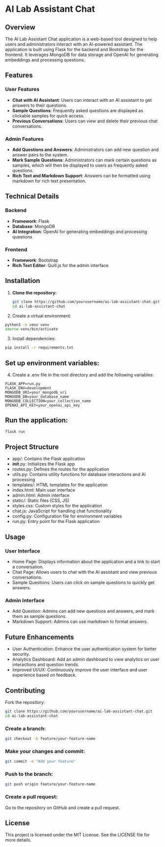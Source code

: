 # AI Lab Assistant Chat

## Overview

The AI Lab Assistant Chat application is a web-based tool designed to help users and administrators interact with an AI-powered assistant. The application is built using Flask for the backend and Bootstrap for the frontend. It leverages MongoDB for data storage and OpenAI for generating embeddings and processing questions.

## Features

### User Features

- **Chat with AI Assistant**: Users can interact with an AI assistant to get answers to their questions.
- **Sample Questions**: Frequently asked questions are displayed as clickable samples for quick access.
- **Previous Conversations**: Users can view and delete their previous chat conversations.

### Admin Features

- **Add Questions and Answers**: Administrators can add new question and answer pairs to the system.
- **Mark Sample Questions**: Administrators can mark certain questions as samples, which will then be displayed to users as frequently asked questions.
- **Rich Text and Markdown Support**: Answers can be formatted using markdown for rich text presentation.

## Technical Details

### Backend

- **Framework**: Flask
- **Database**: MongoDB
- **AI Integration**: OpenAI for generating embeddings and processing questions

### Frontend

- **Framework**: Bootstrap
- **Rich Text Editor**: Quill.js for the admin interface

## Installation

1. **Clone the repository:**

   ```bash
   git clone https://github.com/yourusername/ai-lab-assistant-chat.git
   cd ai-lab-assistant-chat
   ```

2. Create a virtual environment:

```bash
python3 -m venv venv
source venv/bin/activate
```
3. Install dependencies:

```bash
pip install -r requirements.txt
```
## Set up environment variables:

4. Create a .env file in the root directory and add the following variables:
```
FLASK_APP=run.py
FLASK_ENV=development
MONGODB_URI=your_mongodb_uri
MONGODB_DB=your_database_name
MONGODB_COLLECTION=your_collection_name
OPENAI_API_KEY=your_openai_api_key
```
## Run the application:

```bash
flask run
```

## Project Structure
- app/: Contains the Flask application
- __init__.py: Initializes the Flask app
- routes.py: Defines the routes for the application
- utils.py: Contains utility functions for database interactions and AI processing
- templates/: HTML templates for the application
- index.html: Main user interface
- admin.html: Admin interface
- static/: Static files (CSS, JS)
- styles.css: Custom styles for the application
- chat.js: JavaScript for handling chat functionality
- config.py: Configuration file for environment variables
- run.py: Entry point for the Flask application

## Usage
### User Interface
- Home Page: Displays information about the application and a link to start a conversation.
- Chat Page: Allows users to chat with the AI assistant and view previous conversations.
- Sample Questions: Users can click on sample questions to quickly get answers.

### Admin Interface
- Add Question: Admins can add new questions and answers, and mark them as sample questions.
- Markdown Support: Admins can use markdown to format answers.

## Future Enhancements
- User Authentication: Enhance the user authentication system for better security.
- Analytics Dashboard: Add an admin dashboard to view analytics on user interactions and question trends.
- Improved UI/UX: Continuously improve the user interface and user experience based on feedback.

## Contributing

Fork the repository:

```bash
git clone https://github.com/yourusername/ai-lab-assistant-chat.git
cd ai-lab-assistant-chat
```

### Create a branch:

```bash
git checkout -b feature/your-feature-name
```

### Make your changes and commit:

```bash
git commit -m "Add your feature"
```

### Push to the branch:

```bash
git push origin feature/your-feature-name
```

### Create a pull request:

Go to the repository on GitHub and create a pull request.

## License
This project is licensed under the MIT License. See the LICENSE file for more details.